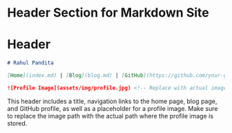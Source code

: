 # Header Section for Markdown Site

# Header

```markdown
# Rahul Pandita

[Home](index.md) | [Blog](blog.md) | [GitHub](https://github.com/your-github-profile)

![Profile Image](assets/img/profile.jpg) <!-- Replace with actual image path -->
```

This header includes a title, navigation links to the home page, blog page, and GitHub profile, as well as a placeholder for a profile image. Make sure to replace the image path with the actual path where the profile image is stored.